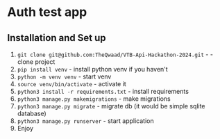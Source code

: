 # Auth test app

## Installation and Set up

1. ```git clone git@github.com:TheQwaad/VTB-Api-Hackathon-2024.git``` - - clone project
2. ```pip install venv``` - install python venv if you haven't
3. ```python -m venv venv``` - start venv
4. ```source venv/bin/activate``` - activate it
5. ```python3 install -r requirements.txt``` - install requirements
6. ```python3 manage.py makemigrations``` - make migrations
7. ```python3 manage.py migrate``` - migrate db (it would be simple sqlite database)
8. ```python3 manage.py runserver``` - start application
9. Enjoy